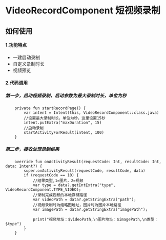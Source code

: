 # VideoRecordComponent 短视频录制
## 如何使用
#### 1.功能特点
* 一建启动录制
* 自定义录制时长
* 视频预览

#### 2.代码调用
##### 第一步，启动视频录制，启动参数为最大录制时长，单位为秒
```
    private fun startRecordPage() {
        var intent = Intent(this, VideoRecordComponent::class.java)
        //设置最大录制时长，单位为秒，这里设置15秒
        intent.putExtra("maxDuration", 15)
        //启动录制
        startActivityForResult(intent, 100)
    }
```

##### 第二步，接收处理录制结果
```
    override fun onActivityResult(requestCode: Int, resultCode: Int, data: Intent?) {
        super.onActivityResult(requestCode, resultCode, data)
        if (requestCode == 10) {
            //结果类型,1=图片，2=视频
            var type = data?.getIntExtra("type", VideoRecordComponent.TYPE_VIDEO);
            //录制完成视频的本地存储路径
            var videoPath = data?.getStringExtra("path");
            //视频录制时为缩略图地址，图片时为图片本地路径
            var imagePath = data?.getStringExtra("imagePath");

            print("视频地址：$videoPath,\n图片地址：$imagePath,\n类型：$type")
        }
    }
```